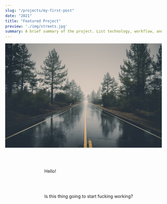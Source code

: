 ```yaml
---
slug: "/projects/my-first-post"
date: "2021"
title: "Featured Project"
preview: './img/streets.jpg'
summary: A brief summary of the project. List technology, workflow, and anything else here.
---
```


![Empty road, rainy, gloomy day](./img/streets.jpg)


<p style="padding-left: 25%; padding-top: 50px;">Hello!</p>

<p style="padding-left: 25%; padding-top: 50px;">Is this thing going to start fucking working?</p>





